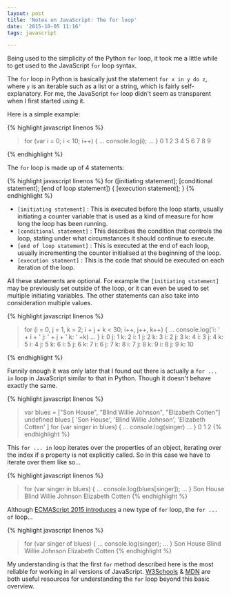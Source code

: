 ```yaml
---
layout: post
title: 'Notes on JavaScript: The for loop'
date: '2015-10-05 11:16'
tags: javascript

---
```


Being used to the simplicity of the Python `for` loop, it took me a little while to get used to the JavaScript `for` loop syntax.

<!--more-->

The `for` loop in Python is basically just the statement `for x in y do z`, where `y` is an iterable such as a list or a string, which is fairly self-explanatory.  For me, the JavaScript `for` loop didn't seem as transparent when I first started using it.

Here is a simple example:

{% highlight javascript linenos %}
> for (var i = 0; i < 10; i++) {
...     console.log(i);
... }
0
1
2
3
4
5
6
7
8
9
>
{% endhighlight %}

The `for` loop is made up of 4 statements:

{% highlight javascript linenos %}
for ([initiating statement]; [conditional statement]; [end of loop statement]) {
    [execution statement];
}
{% endhighlight %}

- `[initiating statement]` : This is executed before the loop starts, usually initiating a counter variable that is used as a kind of measure for how long the loop has been running.
- `[conditional statement]` : This describes the condition that controls the loop, stating under what circumstances it should continue to execute.
- `[end of loop statement]` : This is executed at the end of each loop, usually incrementing the counter initialised at the beginning of the loop.
- `[execution statment]` : This is the code that should be executed on each iteration of the loop.

All these statements are optional.  For example the `[initiating statement]` may be previously set outside of the loop, or it can even be used to set multiple initiating variables. The other statements can also take into consideration multiple values.

{% highlight javascript linenos %}
> for (i = 0, j = 1, k = 2; i + j + k < 30; i++, j++, k++) {
...     console.log('i: ' + i + ' j: ' + j + ' k: ' +k)
... }
i: 0 j: 1 k: 2
i: 1 j: 2 k: 3
i: 2 j: 3 k: 4
i: 3 j: 4 k: 5
i: 4 j: 5 k: 6
i: 5 j: 6 k: 7
i: 6 j: 7 k: 8
i: 7 j: 8 k: 9
i: 8 j: 9 k: 10
>
{% endhighlight %}

Funnily enough it was only later that I found out there is actually a `for ... in` loop in JavaScript similar to that in Python.  Though it doesn't behave exactly the same.

{% highlight javascript linenos %}
> var blues = ["Son House", "Blind Willie Johnson", "Elizabeth Cotten"]
undefined
> blues
[ 'Son House', 'Blind Willie Johnson', 'Elizabeth Cotten' ]
> for (var singer in blues) {
... console.log(singer)
... }
0
1
2
{% endhighlight %}

This `for ... in` loop iterates over the properties of an object, iterating over the index if a property is not explicitly called.  So in this case we have to iterate over them like so...

{% highlight javascript linenos %}
> for (var singer in blues) {
... console.log(blues[singer]);
... }
Son House
Blind Willie Johnson
Elizabeth Cotten
{% endhighlight %}

Although [ECMAScript 2015 introduces][ecma6] a new type of `for` loop, the `for ... of` loop...

{% highlight javascript linenos %}
> for (var singer of blues) {
... console.log(singer);
... }
Son House
Blind Willie Johnson
Elizabeth Cotten
{% endhighlight %}

My understanding is that the first `for` method described here is the most reliable for working in all versions of JavaScript.  [W3Schools][w3s] & [MDN][mdn] are both useful resources for understanding the `for` loop beyond this basic overview.

[ecma6]: https://strongloop.com/strongblog/introduction-to-es6-iterators/
[w3s]: http://www.w3schools.com/js/js_loop_for.asp
[mdn]: https://developer.mozilla.org/en-US/docs/Web/JavaScript/Reference/Statements/for
